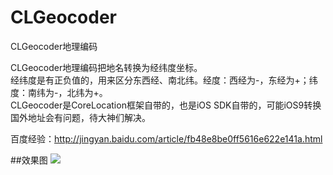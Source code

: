 # CLGeocoder
CLGeocoder地理编码

CLGeocoder地理编码把地名转换为经纬度坐标。<br>
经纬度是有正负值的，用来区分东西经、南北纬。经度：西经为-，东经为+；纬度：南纬为-，北纬为+。<br>
CLGeocoder是CoreLocation框架自带的，也是iOS SDK自带的，可能iOS9转换国外地址会有问题，待大神们解决。<br>

百度经验：http://jingyan.baidu.com/article/fb48e8be0ff5616e622e141a.html

##效果图
![](https://github.com/cjq002/CLGeocoder/raw/master/Media/demo.png)
